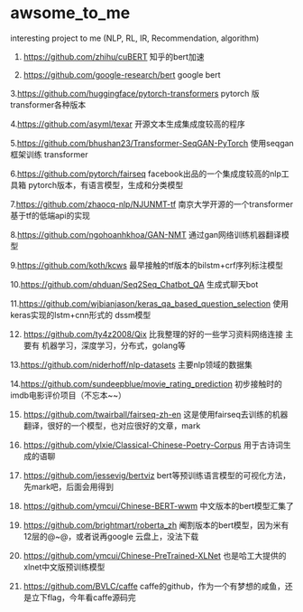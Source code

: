 # awsome_to_me
interesting project to me (NLP, RL, IR, Recommendation, algorithm)
1. https://github.com/zhihu/cuBERT   知乎的bert加速

2. https://github.com/google-research/bert  google bert

3.https://github.com/huggingface/pytorch-transformers   pytorch 版transformer各种版本

4.https://github.com/asyml/texar  开源文本生成集成度较高的程序

5.https://github.com/bhushan23/Transformer-SeqGAN-PyTorch   使用seqgan框架训练 transformer

6.https://github.com/pytorch/fairseq     facebook出品的一个集成度较高的nlp工具箱  pytorch版本，有语言模型，生成和分类模型

7.https://github.com/zhaocq-nlp/NJUNMT-tf  南京大学开源的一个transformer基于tf的低端api的实现

8.https://github.com/ngohoanhkhoa/GAN-NMT 通过gan网络训练机器翻译模型

9.https://github.com/koth/kcws    最早接触的tf版本的bilstm+crf序列标注模型

10.https://github.com/qhduan/Seq2Seq_Chatbot_QA 生成式聊天bot

11.https://github.com/wjbianjason/keras_qa_based_question_selection  使用keras实现的lstm+cnn形式的 dssm模型

12. https://github.com/ty4z2008/Qix   比我整理的好的一些学习资料网络连接 主要有 机器学习，深度学习，分布式，golang等

13.https://github.com/niderhoff/nlp-datasets  主要nlp领域的数据集

14.https://github.com/sundeepblue/movie_rating_prediction 初步接触时的imdb电影评价项目（不忘本~~）

15. https://github.com/twairball/fairseq-zh-en    这是使用fairseq去训练的机器翻译，很好的一个模型，也对应很好的文章，mark

16. https://github.com/ylxie/Classical-Chinese-Poetry-Corpus   用于古诗词生成的语聊
17. https://github.com/jessevig/bertviz   bert等预训练语言模型的可视化方法，先mark吧，后面会用得到
18. https://github.com/ymcui/Chinese-BERT-wwm  中文版本的bert模型汇集了
19. https://github.com/brightmart/roberta_zh  阉割版本的bert模型，因为米有12层的@~@，或者说再google 云盘上，没法下载
20. https://github.com/ymcui/Chinese-PreTrained-XLNet  也是哈工大提供的xlnet中文版预训练模型
21. https://github.com/BVLC/caffe   caffe的github，作为一个有梦想的咸鱼，还是立下flag，今年看caffe源码完
